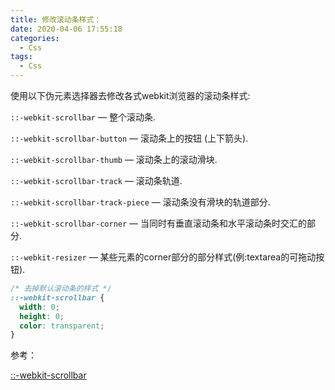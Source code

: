 ```yaml
---
title: 修改滚动条样式：
date: 2020-04-06 17:55:18
categories:
  - Css
tags:
  - Css
---
```



使用以下伪元素选择器去修改各式webkit浏览器的滚动条样式:

<code>::-webkit-scrollbar</code> — 整个滚动条.

<code>::-webkit-scrollbar-button</code> — 滚动条上的按钮 (上下箭头).

<code>::-webkit-scrollbar-thumb</code> — 滚动条上的滚动滑块.

<code>::-webkit-scrollbar-track</code> — 滚动条轨道.

<code>::-webkit-scrollbar-track-piece</code> — 滚动条没有滑块的轨道部分.

<code>::-webkit-scrollbar-corner</code> — 当同时有垂直滚动条和水平滚动条时交汇的部分.

<code>::-webkit-resizer</code> — 某些元素的corner部分的部分样式(例:textarea的可拖动按钮).

```css
/* 去掉默认滚动条的样式 */
::-webkit-scrollbar {
  width: 0;
  height: 0;
  color: transparent;
}
```

参考：

[::-webkit-scrollbar](https://developer.mozilla.org/zh-CN/docs/Web/CSS/::-webkit-scrollbar)